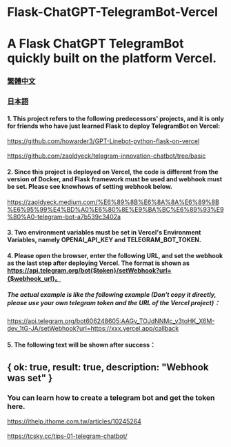 # Flask-ChatGPT-TelegramBot-Vercel
# A Flask ChatGPT TelegramBot quickly built on the platform Vercel.


### [繁體中文](https://github.com/pyfbsdk59/Flask-ChatGPT-TelegramBot-Vercel/blob/main/README.md)
### [日本語](https://github.com/pyfbsdk59/Flask-ChatGPT-TelegramBot-Vercel/blob/main/README_jp.md)


#### 1. This project refers to the following predecessors' projects, and it is only for friends who have just learned Flask to deploy TelegramBot on Vercel:

https://github.com/howarder3/GPT-Linebot-python-flask-on-vercel<br><br>
https://github.com/zaoldyeck/telegram-innovation-chatbot/tree/basic

#### 2. Since this project is deployed on Vercel, the code is different from the version of Docker, and Flask framework must be used and webhook must be set. Please see knowhows of  setting webhook below.

https://zaoldyeck.medium.com/%E6%89%8B%E6%8A%8A%E6%89%8B%E6%95%99%E4%BD%A0%E6%80%8E%E9%BA%BC%E6%89%93%E9%80%A0-telegram-bot-a7b539c3402a

#### 3. Two environment variables must be set in Vercel's Environment Variables, namely OPENAI_API_KEY and TELEGRAM_BOT_TOKEN.

#### 4. Please open the browser, enter the following URL, and set the webhook as the last step after deploying Vercel. The format is shown as https://api.telegram.org/bot{$token}/setWebhook?url={$webhook_url}。

##### The actual example is like the following example (Don't copy it directly, please use your own telegram token and the URL of the Vercel project)：


https://api.telegram.org/bot606248605:AAGv_TOJdNNMc_v3toHK_X6M-dev_1tG-JA/setWebhook?url=https://xxx.vercel.app/callback


#### 5. The following text will be shown after success：

{
  ok: true,
  result: true,
  description: "Webhook was set"
}
------
### You can learn how to create a telegram bot and get the token here. 
https://ithelp.ithome.com.tw/articles/10245264<br><br>
https://tcsky.cc/tips-01-telegram-chatbot/

